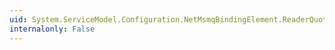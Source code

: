 ```yaml
---
uid: System.ServiceModel.Configuration.NetMsmqBindingElement.ReaderQuotas
internalonly: False
---
```

